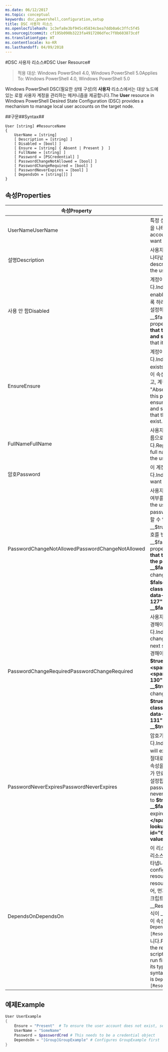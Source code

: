 ```yaml
---
ms.date: 06/12/2017
ms.topic: conceptual
keywords: dsc,powershell,configuration,setup
title: DSC 사용자 리소스
ms.openlocfilehash: 1c3efa8e3bf945c45834cbea7ddb0a6c3ffc5f45
ms.sourcegitcommit: cf195b090b3223fa4917206dfec7f0b603873cdf
ms.translationtype: HT
ms.contentlocale: ko-KR
ms.lasthandoff: 04/09/2018
---
```

#<a name="dsc-user-resource"></a><span data-ttu-id="6f33f-103">DSC 사용자 리소스#</span><span class="sxs-lookup"><span data-stu-id="6f33f-103">DSC User Resource#</span></span>


><span data-ttu-id="6f33f-104">적용 대상: Windows PowerShell 4.0, Windows PowerShell 5.0</span><span class="sxs-lookup"><span data-stu-id="6f33f-104">Applies To: Windows PowerShell 4.0, Windows PowerShell 5.0</span></span>


<span data-ttu-id="6f33f-105">Windows PowerShell DSC(필요한 상태 구성)의 __사용자__ 리소스에서는 대상 노드에 있는 로컬 사용자 계정을 관리하는 메커니즘을 제공합니다.</span><span class="sxs-lookup"><span data-stu-id="6f33f-105">The __User__ resource in Windows PowerShell Desired State Configuration (DSC) provides a mechanism to manage local user accounts on the target node.</span></span>


##<a name="syntax"></a><span data-ttu-id="6f33f-106">구문##</span><span class="sxs-lookup"><span data-stu-id="6f33f-106">Syntax##</span></span>

```
User [string] #ResourceName
{
    UserName = [string]
    [ Description = [string] ]
    [ Disabled = [bool] ]
    [ Ensure = [string] { Absent | Present }  ]
    [ FullName = [string] ]
    [ Password = [PSCredential] ]
    [ PasswordChangeNotAllowed = [bool] ]
    [ PasswordChangeRequired = [bool] ]
    [ PasswordNeverExpires = [bool] ]
    [ DependsOn = [string[]] ]
}
```

## <a name="properties"></a><span data-ttu-id="6f33f-107">속성</span><span class="sxs-lookup"><span data-stu-id="6f33f-107">Properties</span></span>
|  <span data-ttu-id="6f33f-108">속성</span><span class="sxs-lookup"><span data-stu-id="6f33f-108">Property</span></span>  |  <span data-ttu-id="6f33f-109">설명</span><span class="sxs-lookup"><span data-stu-id="6f33f-109">Description</span></span>   |
|---|---|
| <span data-ttu-id="6f33f-110">UserName</span><span class="sxs-lookup"><span data-stu-id="6f33f-110">UserName</span></span>| <span data-ttu-id="6f33f-111">특정 상태를 확인하려는 계정 이름을 나타냅니다.</span><span class="sxs-lookup"><span data-stu-id="6f33f-111">Indicates the account name for which you want to ensure a specific state.</span></span>|
| <span data-ttu-id="6f33f-112">설명</span><span class="sxs-lookup"><span data-stu-id="6f33f-112">Description</span></span>| <span data-ttu-id="6f33f-113">사용자 계정에 대해 사용할 설명을 나타냅니다.</span><span class="sxs-lookup"><span data-stu-id="6f33f-113">Indicates the description you want to use for the user account.</span></span>|
| <span data-ttu-id="6f33f-114">사용 안 함</span><span class="sxs-lookup"><span data-stu-id="6f33f-114">Disabled</span></span>| <span data-ttu-id="6f33f-115">계정이 사용되는지 여부를 나타냅니다.</span><span class="sxs-lookup"><span data-stu-id="6f33f-115">Indicates if the account is enabled.</span></span> <span data-ttu-id="6f33f-116">이 계정을 사용하지 않도록 하려면 이 속성을 __$true__로 설정하고, 사용하도록 하려면, __$false__로 설정합니다.</span><span class="sxs-lookup"><span data-stu-id="6f33f-116">Set this property to __$true__ to ensure that this account is disabled, and set it to __$false__ to ensure that it is enabled.</span></span>|
| <span data-ttu-id="6f33f-117">Ensure</span><span class="sxs-lookup"><span data-stu-id="6f33f-117">Ensure</span></span>| <span data-ttu-id="6f33f-118">계정이 있는지 여부를 나타냅니다.</span><span class="sxs-lookup"><span data-stu-id="6f33f-118">Indicates if the account exists.</span></span> <span data-ttu-id="6f33f-119">계정이 존재하도록 하려면 이 속성을 "Present"으로 설정하고, 계정이 존재하지 않도록 하려면 "Absent"으로 설정합니다.</span><span class="sxs-lookup"><span data-stu-id="6f33f-119">Set this property to "Present" to ensure that the account exists, and set it to "Absent" to ensure that the account does not exist.</span></span>|
| <span data-ttu-id="6f33f-120">FullName</span><span class="sxs-lookup"><span data-stu-id="6f33f-120">FullName</span></span>| <span data-ttu-id="6f33f-121">사용자 계정에 대해 사용할 전체 이름으로 문자열을 나타냅니다.</span><span class="sxs-lookup"><span data-stu-id="6f33f-121">Represents a string with the full name you want to use for the user account.</span></span>|
| <span data-ttu-id="6f33f-122">암호</span><span class="sxs-lookup"><span data-stu-id="6f33f-122">Password</span></span>| <span data-ttu-id="6f33f-123">이 계정에 사용할 암호를 나타냅니다.</span><span class="sxs-lookup"><span data-stu-id="6f33f-123">Indicates the password you want to use for this account.</span></span> |
| <span data-ttu-id="6f33f-124">PasswordChangeNotAllowed</span><span class="sxs-lookup"><span data-stu-id="6f33f-124">PasswordChangeNotAllowed</span></span>| <span data-ttu-id="6f33f-125">사용자가 암호를 변경할 수 있는지 여부를 나타냅니다.</span><span class="sxs-lookup"><span data-stu-id="6f33f-125">Indicates if the user can change the password.</span></span> <span data-ttu-id="6f33f-126">사용자가 암호를 변경할 수 없도록 하려면 이 속성을 __$true__로 설정하고, 사용자가 암호를 변경할 수 있도록 하려면 __$false__로 설정합니다.</span><span class="sxs-lookup"><span data-stu-id="6f33f-126">Set this property to __$true__ to ensure that the user cannot change the password, and set it to __$false__ to allow the user to change the password.</span></span> <span data-ttu-id="6f33f-127">기본값은 __$false__입니다.</span><span class="sxs-lookup"><span data-stu-id="6f33f-127">The default value is __$false__.</span></span>|
| <span data-ttu-id="6f33f-128">PasswordChangeRequired</span><span class="sxs-lookup"><span data-stu-id="6f33f-128">PasswordChangeRequired</span></span>| <span data-ttu-id="6f33f-129">사용자가 다음 로그인 시 암호를 변경해야 하는지 여부를 나타냅니다.</span><span class="sxs-lookup"><span data-stu-id="6f33f-129">Indicates if the user must change the password at the next sign in.</span></span> <span data-ttu-id="6f33f-130">사용자가 암호를 변경해야 하는 경우 이 속성을 __$true__로 설정합니다.</span><span class="sxs-lookup"><span data-stu-id="6f33f-130">Set this property to __$true__ if the user must change the password.</span></span> <span data-ttu-id="6f33f-131">기본값은 __$true__입니다.</span><span class="sxs-lookup"><span data-stu-id="6f33f-131">The default value is __$true__.</span></span>|
| <span data-ttu-id="6f33f-132">PasswordNeverExpires</span><span class="sxs-lookup"><span data-stu-id="6f33f-132">PasswordNeverExpires</span></span>| <span data-ttu-id="6f33f-133">암호가 만료될지 여부를 나타냅니다.</span><span class="sxs-lookup"><span data-stu-id="6f33f-133">Indicates if the password will expire.</span></span> <span data-ttu-id="6f33f-134">이 계정에 대한 암호가 절대로 만료되지 않도록 하려면, 이 속성을 __$true__로 설정하고, 암호가 만료될 것이라면 __$false__로 설정합니다.</span><span class="sxs-lookup"><span data-stu-id="6f33f-134">To ensure that the password for this account will never expire, set this property to __$true__, and set it to __$false__ if the password will expire.</span></span> <span data-ttu-id="6f33f-135">기본값은 __$false__입니다.</span><span class="sxs-lookup"><span data-stu-id="6f33f-135">The default value is __$false__.</span></span>|
| <span data-ttu-id="6f33f-136">DependsOn</span><span class="sxs-lookup"><span data-stu-id="6f33f-136">DependsOn</span></span> | <span data-ttu-id="6f33f-137">이 리소스를 구성하려면 먼저 다른 리소스의 구성을 실행해야 함을 나타냅니다.</span><span class="sxs-lookup"><span data-stu-id="6f33f-137">Indicates that the configuration of another resource must run before this resource is configured.</span></span> <span data-ttu-id="6f33f-138">예를 들어, 먼저 실행하려는 리소스 구성 스크립트 블록의 ID가 __ResourceName__이고 해당 형식이 __ResourceType__일 경우, 이 속성을 사용하기 위한 구문은 `DependsOn = "[ResourceType]ResourceName"`입니다.</span><span class="sxs-lookup"><span data-stu-id="6f33f-138">For example, if the ID of the resource configuration script block that you want to run first is __ResourceName__ and its type is __ResourceType__, the syntax for using this property is `DependsOn = "[ResourceType]ResourceName"`.</span></span>|

## <a name="example"></a><span data-ttu-id="6f33f-139">예제</span><span class="sxs-lookup"><span data-stu-id="6f33f-139">Example</span></span>

```powershell
User UserExample
{
    Ensure = "Present"  # To ensure the user account does not exist, set Ensure to "Absent"
    UserName = "SomeName"
    Password = $passwordCred # This needs to be a credential object
    DependsOn = "[Group]GroupExample" # Configures GroupExample first
}
```